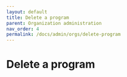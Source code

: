 ```yaml
---
layout: default
title: Delete a program
parent: Organization administration
nav_order: 4
permalink: /docs/admin/orgs/delete-program
---
```


# Delete a program
